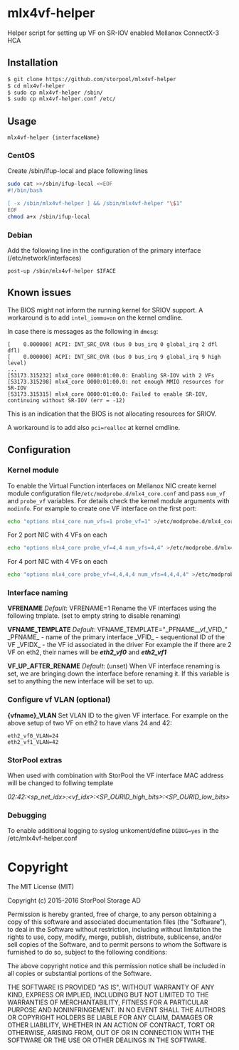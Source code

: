 # mlx4vf-helper
Helper script for setting up VF on SR-IOV enabled Mellanox ConnectX-3 HCA


## Installation
```bash
$ git clone https://github.com/storpool/mlx4vf-helper
$ cd mlx4vf-helper
$ sudo cp mlx4vf-helper /sbin/
$ sudo cp mlx4vf-helper.conf /etc/
```


## Usage
```
mlx4vf-helper {interfaceName}
```
### CentOS
Create /sbin/ifup-local and place following lines
```bash
sudo cat >>/sbin/ifup-local <<EOF
#!/bin/bash

[ -x /sbin/mlx4vf-helper ] && /sbin/mlx4vf-helper "\$1"
EOF
chmod a+x /sbin/ifup-local
```
### Debian
Add the following line in the configuration of the primary interface (/etc/network/interfaces)
```
post-up /sbin/mlx4vf-helper $IFACE
```

## Known issues

The BIOS might not inform the running kernel for SRIOV support. A workaround is to add `intel_iommu=on` on the kernel cmdline.

In case there is messages as the following in `dmesg`:

```
[    0.000000] ACPI: INT_SRC_OVR (bus 0 bus_irq 0 global_irq 2 dfl dfl)
[    0.000000] ACPI: INT_SRC_OVR (bus 0 bus_irq 9 global_irq 9 high level)
...
[53173.315232] mlx4_core 0000:01:00.0: Enabling SR-IOV with 2 VFs
[53173.315298] mlx4_core 0000:01:00.0: not enough MMIO resources for SR-IOV
[53173.315315] mlx4_core 0000:01:00.0: Failed to enable SR-IOV, continuing without SR-IOV (err = -12)
```

This is an indication that the BIOS is not allocating resources for SRIOV.

A workaround is to add also `pci=realloc` at kernel cmdline.

## Configuration

### Kernel module
To enable the Virtual Function interfaces on Mellanox NIC create kernel module configuration file`/etc/modprobe.d/mlx4_core.conf`
and pass `num_vf` and `probe_vf` variables. For details check the kernel module arguments with `modinfo`.
For example to create one VF interface on the first port:
```bash
echo "options mlx4_core num_vfs=1 probe_vf=1" >/etc/modprobe.d/mlx4_core.conf
```
For 2 port NIC with 4 VFs on each
```bash
echo "options mlx4_core probe_vf=4,4 num_vfs=4,4" >/etc/modprobe.d/mlx4_core.conf
```
For 4 port NIC with 4 VFs on each
```bash
echo "options mlx4_core probe_vf=4,4,4,4 num_vfs=4,4,4,4" >/etc/modprobe.d/mlx4_core.conf
```

### Interface naming
**VFRENAME**
*Default*: VFRENAME=1
Rename the VF interfaces using the following tmplate. (set to empty string to disable renaming)

**VFNAME_TEMPLATE**
*Default*: VFNAME\_TEMPLATE="\_PFNAME__vf_VFID_"
\_PFNAME_ - name of the primary interface
\_VFID_ - sequentional ID of the VF
\_VFIDX_ - the VF id associated in the driver
For example the if there are 2 VF on eth2, their names will be ***eth2_vf0*** and ***eth2_vf1***

**VF_UP_AFTER_RENAME**
*Default*: (unset)
When VF interface renaming is set, we are bringing down the interface before renaming it. If this variable is set to anything the new interface will be set to up.

### Configure vf VLAN (optional)
**{vfname}\_VLAN**
Set VLAN ID to the given VF interface.
For example on the above setup of two VF on eth2 to have vlans 24 and 42:
```
eth2_vf0_VLAN=24
eth2_vf1_VLAN=42
```

### StorPool extras
When used with combination with StorPool the VF interface MAC address will be changed to follwing template

*02:42:<sp_net_idx>:<vf_idx>:<SP_OURID_high_bits>:<SP_OURID_low_bits>*

### Debugging
To enable additional logging to syslog unkoment/define `DEBUG=yes` in the /etc/mlx4vf-helper.conf


# Copyright

 The MIT License (MIT)

 Copyright (c) 2015-2016 StorPool Storage AD

 Permission is hereby granted, free of charge, to any person obtaining a copy
 of this software and associated documentation files (the "Software"), to deal
 in the Software without restriction, including without limitation the rights
 to use, copy, modify, merge, publish, distribute, sublicense, and/or sell
 copies of the Software, and to permit persons to whom the Software is
 furnished to do so, subject to the following conditions:

 The above copyright notice and this permission notice shall be included in all
 copies or substantial portions of the Software.

 THE SOFTWARE IS PROVIDED "AS IS", WITHOUT WARRANTY OF ANY KIND, EXPRESS OR
 IMPLIED, INCLUDING BUT NOT LIMITED TO THE WARRANTIES OF MERCHANTABILITY,
 FITNESS FOR A PARTICULAR PURPOSE AND NONINFRINGEMENT. IN NO EVENT SHALL THE
 AUTHORS OR COPYRIGHT HOLDERS BE LIABLE FOR ANY CLAIM, DAMAGES OR OTHER
 LIABILITY, WHETHER IN AN ACTION OF CONTRACT, TORT OR OTHERWISE, ARISING FROM,
 OUT OF OR IN CONNECTION WITH THE SOFTWARE OR THE USE OR OTHER DEALINGS IN THE
 SOFTWARE.
